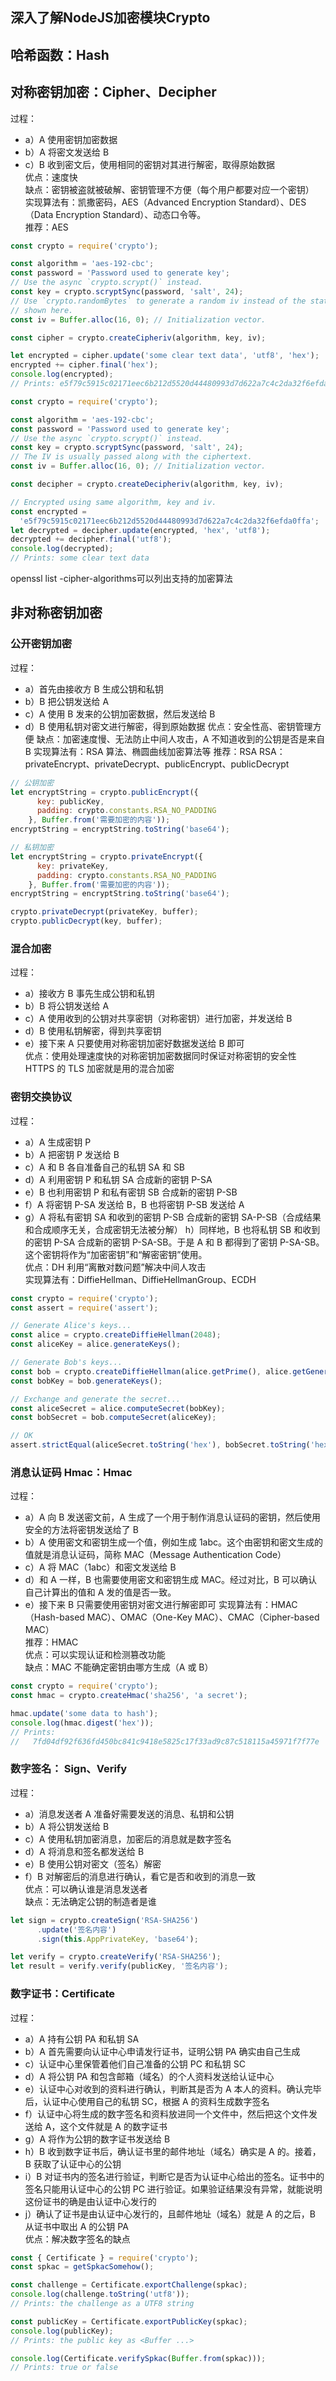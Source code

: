 ## 深入了解NodeJS加密模块Crypto

## 哈希函数：Hash

## 对称密钥加密：Cipher、Decipher

过程：

- a）A 使用密钥加密数据
- b）A 将密文发送给 B
- c）B 收到密文后，使用相同的密钥对其进行解密，取得原始数据<br>
  优点：速度快<br>
  缺点：密钥被盗就被破解、密钥管理不方便（每个用户都要对应一个密钥）<br>
  实现算法有：凯撒密码，AES（Advanced Encryption Standard）、DES（Data Encryption Standard）、动态口令等。<br>
  推荐：AES

``` javascript
const crypto = require('crypto');

const algorithm = 'aes-192-cbc';
const password = 'Password used to generate key';
// Use the async `crypto.scrypt()` instead.
const key = crypto.scryptSync(password, 'salt', 24);
// Use `crypto.randomBytes` to generate a random iv instead of the static iv
// shown here.
const iv = Buffer.alloc(16, 0); // Initialization vector.

const cipher = crypto.createCipheriv(algorithm, key, iv);

let encrypted = cipher.update('some clear text data', 'utf8', 'hex');
encrypted += cipher.final('hex');
console.log(encrypted);
// Prints: e5f79c5915c02171eec6b212d5520d44480993d7d622a7c4c2da32f6efda0ffa
```

``` javascript
const crypto = require('crypto');

const algorithm = 'aes-192-cbc';
const password = 'Password used to generate key';
// Use the async `crypto.scrypt()` instead.
const key = crypto.scryptSync(password, 'salt', 24);
// The IV is usually passed along with the ciphertext.
const iv = Buffer.alloc(16, 0); // Initialization vector.

const decipher = crypto.createDecipheriv(algorithm, key, iv);

// Encrypted using same algorithm, key and iv.
const encrypted =
  'e5f79c5915c02171eec6b212d5520d44480993d7d622a7c4c2da32f6efda0ffa';
let decrypted = decipher.update(encrypted, 'hex', 'utf8');
decrypted += decipher.final('utf8');
console.log(decrypted);
// Prints: some clear text data
```

openssl list -cipher-algorithms可以列出支持的加密算法


## 非对称密钥加密

### 公开密钥加密

过程：

- a）首先由接收方 B 生成公钥和私钥
- b）B 把公钥发送给 A
- c）A 使用 B 发来的公钥加密数据，然后发送给 B
- d）B 使用私钥对密文进行解密，得到原始数据
  优点：安全性高、密钥管理方便
  缺点：加密速度慢、无法防止中间人攻击，A 不知道收到的公钥是否是来自 B
  实现算法有：RSA 算法、椭圆曲线加密算法等
  推荐：RSA
  RSA：privateEncrypt、privateDecrypt、publicEncrypt、publicDecrypt

``` javascript
// 公钥加密
let encryptString = crypto.publicEncrypt({
      key: publicKey,
      padding: crypto.constants.RSA_NO_PADDING
    }, Buffer.from('需要加密的内容'));
encryptString = encryptString.toString('base64');

// 私钥加密
let encryptString = crypto.privateEncrypt({
      key: privateKey,
      padding: crypto.constants.RSA_NO_PADDING
    }, Buffer.from('需要加密的内容'));
encryptString = encryptString.toString('base64');
```

``` javascript
crypto.privateDecrypt(privateKey, buffer);
crypto.publicDecrypt(key, buffer);
```

### 混合加密

过程：

- a）接收方 B 事先生成公钥和私钥
- b）B 将公钥发送给 A
- c）A 使用收到的公钥对共享密钥（对称密钥）进行加密，并发送给 B
- d）B 使用私钥解密，得到共享密钥
- e）接下来 A 只要使用对称密钥加密好数据发送给 B 即可<br>
  优点：使用处理速度快的对称密钥加密数据同时保证对称密钥的安全性
  HTTPS 的 TLS 加密就是用的混合加密

### 密钥交换协议

过程：

- a）A 生成密钥 P
- b）A 把密钥 P 发送给 B
- c）A 和 B 各自准备自己的私钥 SA 和 SB
- d）A 利用密钥 P 和私钥 SA 合成新的密钥 P-SA
- e）B 也利用密钥 P 和私有密钥 SB 合成新的密钥 P-SB
- f）A 将密钥 P-SA 发送给 B，B 也将密钥 P-SB 发送给 A
- g）A 将私有密钥 SA 和收到的密钥 P-SB 合成新的密钥 SA-P-SB（合成结果和合成顺序无关，合成密钥无法被分解）
  h）同样地，B 也将私钥 SB 和收到的密钥 P-SA 合成新的密钥 P-SA-SB。于是 A 和 B 都得到了密钥 P-SA-SB。这个密钥将作为“加密密钥”和“解密密钥”使用。<br>
  优点：DH 利用“离散对数问题”解决中间人攻击<br>
  实现算法有：DiffieHellman、DiffieHellmanGroup、ECDH

``` javascript
const crypto = require('crypto');
const assert = require('assert');

// Generate Alice's keys...
const alice = crypto.createDiffieHellman(2048);
const aliceKey = alice.generateKeys();

// Generate Bob's keys...
const bob = crypto.createDiffieHellman(alice.getPrime(), alice.getGenerator());
const bobKey = bob.generateKeys();

// Exchange and generate the secret...
const aliceSecret = alice.computeSecret(bobKey);
const bobSecret = bob.computeSecret(aliceKey);

// OK
assert.strictEqual(aliceSecret.toString('hex'), bobSecret.toString('hex'));
```

### 消息认证码 Hmac：Hmac

过程：

- a）A 向 B 发送密文前，A 生成了一个用于制作消息认证码的密钥，然后使用安全的方法将密钥发送给了 B
- b）A 使用密文和密钥生成一个值，例如生成 1abc。这个由密钥和密文生成的值就是消息认证码，简称 MAC（Message Authentication Code）
- c）A 将 MAC（1abc）和密文发送给 B
- d）和 A 一样，B 也需要使用密文和密钥生成 MAC。经过对比，B 可以确认自己计算出的值和 A 发的值是否一致。
- e）接下来 B 只需要使用密钥对密文进行解密即可
  实现算法有：HMAC（Hash-based MAC）、OMAC（One-Key MAC）、CMAC（Cipher-based MAC）<br>
  推荐：HMAC<br>
  优点：可以实现认证和检测篡改功能<br>
  缺点：MAC 不能确定密钥由哪方生成（A 或 B）

``` javascript
const crypto = require('crypto');
const hmac = crypto.createHmac('sha256', 'a secret');

hmac.update('some data to hash');
console.log(hmac.digest('hex'));
// Prints:
//   7fd04df92f636fd450bc841c9418e5825c17f33ad9c87c518115a45971f7f77e
```

### 数字签名： Sign、Verify

过程：

- a）消息发送者 A 准备好需要发送的消息、私钥和公钥
- b）A 将公钥发送给 B
- c）A 使用私钥加密消息，加密后的消息就是数字签名
- d）A 将消息和签名都发送给 B
- e）B 使用公钥对密文（签名）解密
- f）B 对解密后的消息进行确认，看它是否和收到的消息一致<br>
  优点：可以确认谁是消息发送者<br>
  缺点：无法确定公钥的制造者是谁<br>

``` javascript
let sign = crypto.createSign('RSA-SHA256')
      .update('签名内容')
      .sign(this.AppPrivateKey, 'base64');
```

``` javascript
let verify = crypto.createVerify('RSA-SHA256');
let result = verify.verify(publicKey, '签名内容');
```

### 数字证书：Certificate

过程：

- a）A 持有公钥 PA 和私钥 SA
- b）A 首先需要向认证中心申请发行证书，证明公钥 PA 确实由自己生成
- c）认证中心里保管着他们自己准备的公钥 PC 和私钥 SC
- d）A 将公钥 PA 和包含邮箱（域名）的个人资料发送给认证中心
- e）认证中心对收到的资料进行确认，判断其是否为 A 本人的资料。确认完毕后，认证中心使用自己的私钥 SC，根据 A 的资料生成数字签名
- f）认证中心将生成的数字签名和资料放进同一个文件中，然后把这个文件发送给 A，这个文件就是 A 的数字证书
- g）A 将作为公钥的数字证书发送给 B
- h）B 收到数字证书后，确认证书里的邮件地址（域名）确实是 A 的。接着，B 获取了认证中心的公钥
- i）B 对证书内的签名进行验证，判断它是否为认证中心给出的签名。证书中的签名只能用认证中心的公钥 PC 进行验证。如果验证结果没有异常，就能说明这份证书的确是由认证中心发行的
- j）确认了证书是由认证中心发行的，且邮件地址（域名）就是 A 的之后，B 从证书中取出 A 的公钥 PA<br>
  优点：解决数字签名的缺点

``` javascript
const { Certificate } = require('crypto');
const spkac = getSpkacSomehow();

const challenge = Certificate.exportChallenge(spkac);
console.log(challenge.toString('utf8'));
// Prints: the challenge as a UTF8 string

const publicKey = Certificate.exportPublicKey(spkac);
console.log(publicKey);
// Prints: the public key as <Buffer ...>

console.log(Certificate.verifySpkac(Buffer.from(spkac)));
// Prints: true or false
```
